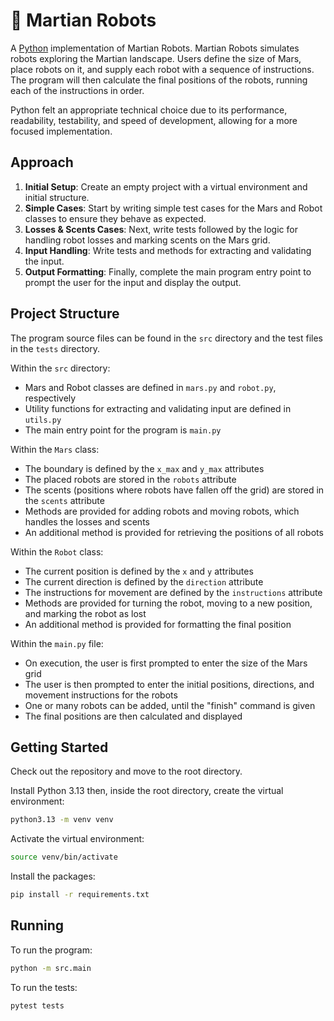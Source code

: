 # 🤖 Martian Robots

A [Python](https://www.python.org) implementation of Martian Robots. Martian Robots simulates robots exploring the Martian landscape. Users define the size of Mars, place robots on it, and supply each robot with a sequence of instructions. The program will then calculate the final positions of the robots, running each of the instructions in order.

Python felt an appropriate technical choice due to its performance, readability, testability, and speed of development, allowing for a more focused implementation.

## Approach

1. **Initial Setup**: Create an empty project with a virtual environment and initial structure.
2. **Simple Cases**: Start by writing simple test cases for the Mars and Robot classes to ensure they behave as expected.
3. **Losses & Scents Cases**: Next, write tests followed by the logic for handling robot losses and marking scents on the Mars grid.
4. **Input Handling**: Write tests and methods for extracting and validating the input.
5. **Output Formatting**: Finally, complete the main program entry point to prompt the user for the input and display the output.

## Project Structure

The program source files can be found in the `src` directory and the test files in the `tests` directory.

Within the `src` directory:

- Mars and Robot classes are defined in `mars.py` and `robot.py`, respectively
- Utility functions for extracting and validating input are defined in `utils.py`
- The main entry point for the program is `main.py`

Within the `Mars` class:

- The boundary is defined by the `x_max` and `y_max` attributes
- The placed robots are stored in the `robots` attribute
- The scents (positions where robots have fallen off the grid) are stored in the `scents` attribute
- Methods are provided for adding robots and moving robots, which handles the losses and scents
- An additional method is provided for retrieving the positions of all robots

Within the `Robot` class:

- The current position is defined by the `x` and `y` attributes
- The current direction is defined by the `direction` attribute
- The instructions for movement are defined by the `instructions` attribute
- Methods are provided for turning the robot, moving to a new position, and marking the robot as lost
- An additional method is provided for formatting the final position

Within the `main.py` file:

- On execution, the user is first prompted to enter the size of the Mars grid
- The user is then prompted to enter the initial positions, directions, and movement instructions for the robots
- One or many robots can be added, until the "finish" command is given
- The final positions are then calculated and displayed

## Getting Started

Check out the repository and move to the root directory.

Install Python 3.13 then, inside the root directory, create the virtual environment:

```bash
python3.13 -m venv venv
```

Activate the virtual environment:

```bash
source venv/bin/activate
```

Install the packages:

```bash
pip install -r requirements.txt
```

## Running

To run the program:

```bash
python -m src.main
```

To run the tests:

```bash
pytest tests
```

